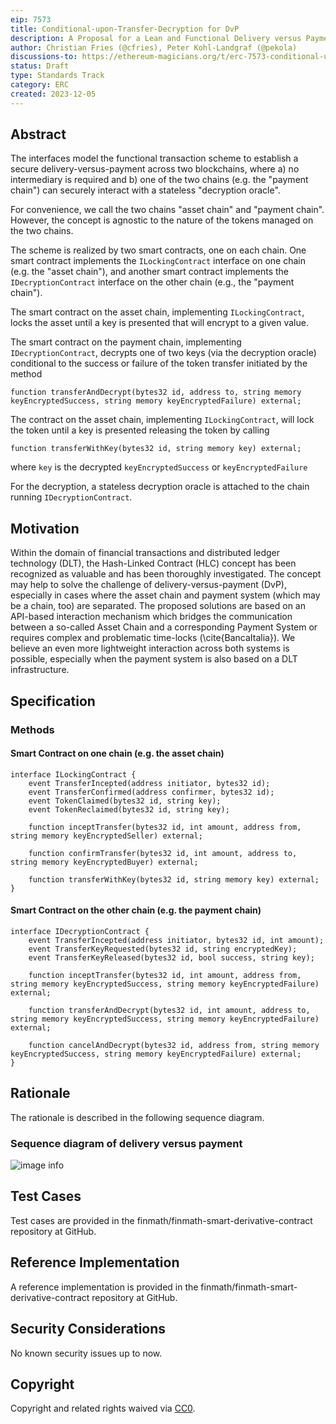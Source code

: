 ```yaml
---
eip: 7573
title: Conditional-upon-Transfer-Decryption for DvP
description: A Proposal for a Lean and Functional Delivery versus Payment
author: Christian Fries (@cfries), Peter Kohl-Landgraf (@pekola)
discussions-to: https://ethereum-magicians.org/t/erc-7573-conditional-upon-transfer-decryption-for-delivery-versus-payment/17232
status: Draft
type: Standards Track
category: ERC
created: 2023-12-05
---
```


## Abstract

The interfaces model the functional transaction scheme to establish a secure delivery-versus-payment
across two blockchains, where a) no intermediary is required and b) one of the two chains
(e.g. the "payment chain") can securely interact with a stateless "decryption oracle".

For convenience, we call the two chains "asset chain" and "payment chain". However, the concept is agnostic to the
nature of the tokens managed on the two chains.

The scheme is realized by two smart contracts, one on each chain.
One smart contract implements the `ILockingContract` interface on one chain (e.g. the "asset chain"), and another smart
contract implements the `IDecryptionContract` interface on the other chain (e.g., the "payment chain").

The smart contract on the asset chain, implementing `ILockingContract`, locks the asset until a key is presented that
will encrypt to a given value.

The smart contract on the payment chain, implementing `IDecryptionContract`, decrypts one of two keys (via the
decryption oracle) conditional to the success or failure of the token transfer initiated
by the method

```solidity
function transferAndDecrypt(bytes32 id, address to, string memory keyEncryptedSuccess, string memory keyEncryptedFailure) external;
```

The contract on the asset chain, implementing `ILockingContract`, will lock the token until a key is presented
releasing the token by calling

```solidity
function transferWithKey(bytes32 id, string memory key) external;
```

where `key` is the decrypted `keyEncryptedSuccess` or `keyEncryptedFailure`

For the decryption, a stateless decryption oracle is attached to the chain running `IDecryptionContract`.

## Motivation

Within the domain of financial transactions and distributed ledger technology (DLT), the Hash-Linked Contract (HLC)
concept has been recognized as valuable and has been thoroughly investigated.
The concept may help to solve the challenge of delivery-versus-payment (DvP), especially in cases where the asset chain
and payment system (which may be a chain, too) are separated. The proposed solutions are based on an API-based
interaction mechanism which bridges the communication between a so-called Asset Chain and a corresponding Payment System
or requires complex and problematic time-locks (\cite{BancaItalia}). We believe an even more lightweight interaction
across both systems is possible, especially when the payment system is also based on a DLT infrastructure.

## Specification

### Methods

#### Smart Contract on one chain (e.g. the asset chain)

```solidity
interface ILockingContract {
    event TransferIncepted(address initiator, bytes32 id);
    event TransferConfirmed(address confirmer, bytes32 id);
    event TokenClaimed(bytes32 id, string key);
    event TokenReclaimed(bytes32 id, string key);

    function inceptTransfer(bytes32 id, int amount, address from, string memory keyEncryptedSeller) external;

    function confirmTransfer(bytes32 id, int amount, address to, string memory keyEncryptedBuyer) external;

    function transferWithKey(bytes32 id, string memory key) external;
}
```

#### Smart Contract on the other chain (e.g. the payment chain)

```solidity
interface IDecryptionContract {
    event TransferIncepted(address initiator, bytes32 id, int amount);
    event TransferKeyRequested(bytes32 id, string encryptedKey);
    event TransferKeyReleased(bytes32 id, bool success, string key);

    function inceptTransfer(bytes32 id, int amount, address from, string memory keyEncryptedSuccess, string memory keyEncryptedFailure) external;

    function transferAndDecrypt(bytes32 id, int amount, address to, string memory keyEncryptedSuccess, string memory keyEncryptedFailure) external;

    function cancelAndDecrypt(bytes32 id, address from, string memory keyEncryptedSuccess, string memory keyEncryptedFailure) external;
}
```

## Rationale

The rationale is described in the following sequence diagram.

### Sequence diagram of delivery versus payment

![image info](../assets/eip-7573/doc/DvP-Seq-Diag.png)

## Test Cases

Test cases are provided in the finmath/finmath-smart-derivative-contract repository at GitHub.

## Reference Implementation

A reference implementation is provided in the finmath/finmath-smart-derivative-contract repository at GitHub.

## Security Considerations

No known security issues up to now.

## Copyright

Copyright and related rights waived via [CC0](../LICENSE.md).

